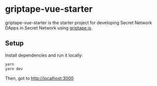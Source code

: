 # griptape-vue-starter

griptape-vue-starter is the starter project for developing Secret Network DApps in Secret Network using
[griptape.js](https://github.com/stakeordie/griptape.js).

## Setup

Install dependencies and run it locally:

```bash
yarn
yarn dev
```

Then, got to [http://localhost:3000](http://localhost:3000)
